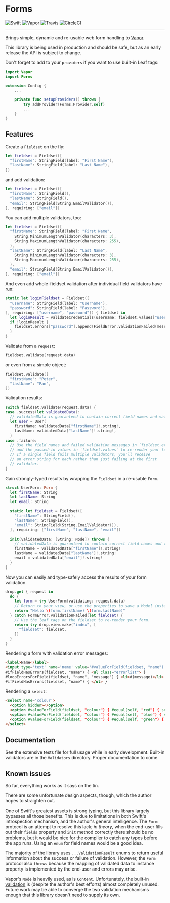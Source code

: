 # Forms

![Swift](http://img.shields.io/badge/swift-3.1-brightgreen.svg)
![Vapor](http://img.shields.io/badge/vapor-2.0-brightgreen.svg)
![Travis](https://travis-ci.org/vapor-community/forms.svg?branch=master)
[![CircleCI](https://circleci.com/gh/vapor-community/forms.svg?style=svg)](https://circleci.com/gh/vapor-community/forms)

---

Brings simple, dynamic and re-usable web form handling to
[Vapor](https://github.com/vapor/vapor).

This library is being used in production and should be safe, but as an early
release the API is subject to change.

Don't forget to add to your `providers` if you want to use built-in Leaf tags:

```swift
import Vapor
import Forms

extension Config {
    ...

    private func setupProviders() throws {
        try addProvider(Forms.Provider.self)
        ...
    }
}

```

## Features

Create a `Fieldset` on the fly:

```swift
let fieldset = Fieldset([
  "firstName": StringField(label: "First Name"),
  "lastName": StringField(label: "Last Name"),
])
```

and add validation:

```swift
let fieldset = Fieldset([
  "firstName": StringField(),
  "lastName": StringField(),
  "email": StringField(String.EmailValidator()),
], requiring: ["email"])
```

You can add multiple validators, too:

```swift
let fieldset = Fieldset([
  "firstName": StringField(label: "First Name",
    String.MinimumLengthValidator(characters: 3),
    String.MaximumLengthValidator(characters: 255),
  ),
  "lastName": StringField(label: "Last Name",
    String.MinimumLengthValidator(characters: 3),
    String.MaximumLengthValidator(characters: 255),
  ),
  "email": StringField(String.EmailValidator()),
], requiring: ["email"])
```

And even add whole-fieldset validation after individual field validators have run:

```swift
static let loginFieldset = Fieldset([
  "username": StringField(label: "Username"),
  "password": StringField(label: "Password"),
], requiring: ["username", "password"]) { fieldset in
  let loginResult = validateCredentials(username: fieldset.values["username"]!.string!, password: fieldset.values["password"]!.string!)
  if !loginResult {
    fieldset.errors["password"].append(FieldError.validationFailed(message: "Username and password not valid"))
  }
}
```

Validate from a `request`:

```swift
fieldset.validate(request.data)
```

or even from a simple object:

```swift
fieldset.validate([
  "firstName": "Peter",
  "lastName": "Pan",
])
```

Validation results:

```swift
switch fieldset.validate(request.data) {
case .success(let validatedData):
  // validatedData is guaranteed to contain correct field names and values.
  let user = User(
    firstName: validatedData["firstName"]!.string!,
    lastName: validatedData["lastName"]!.string!,
  )
case .failure:
  // Use the field names and failed validation messages in `fieldset.errors`,
  // and the passed-in values in `fieldset.values` to re-render your form.
  // If a single field fails multiple validators, you'll receive
  // an error string for each rather than just failing at the first
  // validator.
}
```

Gain strongly-typed results by wrapping the `Fieldset` in a re-usable `Form`.

```swift
struct UserForm: Form {
  let firstName: String
  let lastName: String
  let email: String

  static let fieldset = Fieldset([
    "firstName": StringField(),
    "lastName": StringField(),
    "email": StringField(String.EmailValidator()),
  ], requiring: ["firstName", "lastName", "email"])

  init(validatedData: [String: Node]) throws {
    // validatedData is guaranteed to contain correct field names and values.
    firstName = validatedData["firstName"]!.string!
    lastName = validatedData["lastName"]!.string!
    email = validatedData["email"]!.string!
  }
}
```

Now you can easily and type-safely access the results of your form validation.

```swift
drop.get { request in
  do {
    let form = try UserForm(validating: request.data)
    // Return to your view, or use the properties to save a Model instance.
    return "Hello \(form.firstName) \(form.lastName)"
  } catch FormError.validationFailed(let fieldset) {
    // Use the leaf tags on the fieldset to re-render your form.
    return try drop.view.make("index", [
      "fieldset": fieldset,
    ])
  }
}
```

Rendering a form with validation error messages:

```html
<label>Name</label>
<input type='text' name='name' value='#valueForField(fieldset, "name")'>
#ifFieldHasErrors(fieldset, "name") { <ul class="errorlist"> }
#loopErrorsForField(fieldset, "name", "message") { <li>#(message)</li> }
#ifFieldHasErrors(fieldset, "name") { </ul> }
```

Rendering a `select`:

```html
<select name='colour'>
  <option hidden></option>
  <option #valueForField(fieldset, "colour") { #equal(self, "red") { selected } }>red</option>
  <option #valueForField(fieldset, "colour") { #equal(self, "blue") { selected } }>blue</option>
  <option #valueForField(fieldset, "colour") { #equal(self, "green") { selected } }>green</option>
</select>
```

## Documentation

See the extensive tests file for full usage while in early development.
Built-in validators are in the `Validators` directory.
Proper documentation to come.

## Known issues

So far, everything works as it says on the tin.

There are some unfortunate design aspects, though, which the author hopes to
straighten out.

One of Swift's greatest assets is strong typing, but this library largely
bypasses all those benefits. This is due to limitations in both Swift's
introspection mechanism, and the author's general intelligence. The `Form`
protocol is an attempt to resolve this lack; *in theory*, when the end-user
fills out their `fields` property and `init` method correctly there should
be no problems, but it would be nice for the compiler to catch any typos
before the app runs. Using an `enum` for field names would be a good idea.

The majority of the library uses `...ValidationResult` enums to return useful
information about the success or failure of validation. However, the `Form`
protocol also `throws` because the mapping of validated data to instance
property is implemented by the end-user and errors may arise.

Vapor's `Node` is heavily used, as is `Content`. Unfortunately, the built-in
[validation](https://vapor.github.io/documentation/guide/validation.html)
is (despite the author's best efforts) almost completely unused. Future work
may be able to converge the two validation mechanisms enough that this library
doesn't need to supply its own.
